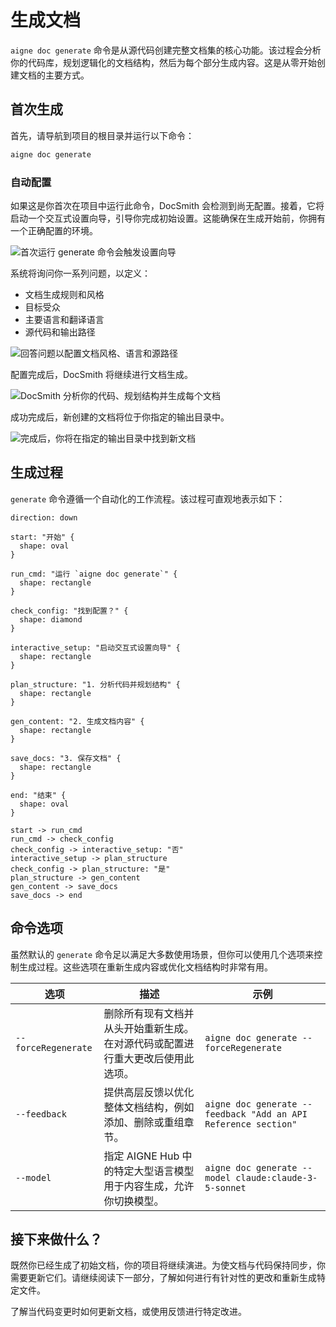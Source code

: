 # 生成文档

`aigne doc generate` 命令是从源代码创建完整文档集的核心功能。该过程会分析你的代码库，规划逻辑化的文档结构，然后为每个部分生成内容。这是从零开始创建文档的主要方式。

## 首次生成

首先，请导航到项目的根目录并运行以下命令：

```bash
aigne doc generate
```

### 自动配置

如果这是你首次在项目中运行此命令，DocSmith 会检测到尚无配置。接着，它将启动一个交互式设置向导，引导你完成初始设置。这能确保在生成开始前，你拥有一个正确配置的环境。

![首次运行 generate 命令会触发设置向导](https://docsmith.aigne.io/image-bin/uploads/0c45a32667c5250e54194a61d9495965.png)

系统将询问你一系列问题，以定义：

- 文档生成规则和风格
- 目标受众
- 主要语言和翻译语言
- 源代码和输出路径

![回答问题以配置文档风格、语言和源路径](https://docsmith.aigne.io/image-bin/uploads/fbedbfa256036ad6375a6c18047a75ad.png)

配置完成后，DocSmith 将继续进行文档生成。

![DocSmith 分析你的代码、规划结构并生成每个文档](https://docsmith.aigne.io/image-bin/uploads/d0766c19380a02eb8a6f8ce86a838849.png)

成功完成后，新创建的文档将位于你指定的输出目录中。

![完成后，你将在指定的输出目录中找到新文档](https://docsmith.aigne.io/image-bin/uploads/0967443611408ad9d0042793d590b8fd.png)

## 生成过程

`generate` 命令遵循一个自动化的工作流程。该过程可直观地表示如下：

```d2
direction: down

start: "开始" {
  shape: oval
}

run_cmd: "运行 `aigne doc generate`" {
  shape: rectangle
}

check_config: "找到配置？" {
  shape: diamond
}

interactive_setup: "启动交互式设置向导" {
  shape: rectangle
}

plan_structure: "1. 分析代码并规划结构" {
  shape: rectangle
}

gen_content: "2. 生成文档内容" {
  shape: rectangle
}

save_docs: "3. 保存文档" {
  shape: rectangle
}

end: "结束" {
  shape: oval
}

start -> run_cmd
run_cmd -> check_config
check_config -> interactive_setup: "否"
interactive_setup -> plan_structure
check_config -> plan_structure: "是"
plan_structure -> gen_content
gen_content -> save_docs
save_docs -> end
```

## 命令选项

虽然默认的 `generate` 命令足以满足大多数使用场景，但你可以使用几个选项来控制生成过程。这些选项在重新生成内容或优化文档结构时非常有用。

| 选项                | 描述                                                                                                                             | 示例                                                                 |
|---------------------|----------------------------------------------------------------------------------------------------------------------------------|----------------------------------------------------------------------|
| `--forceRegenerate` | 删除所有现有文档并从头开始重新生成。在对源代码或配置进行重大更改后使用此选项。                                                     | `aigne doc generate --forceRegenerate`                                 |
| `--feedback`        | 提供高层反馈以优化整体文档结构，例如添加、删除或重组章节。                                                                       | `aigne doc generate --feedback "Add an API Reference section"`         |
| `--model`           | 指定 AIGNE Hub 中的特定大型语言模型用于内容生成，允许你切换模型。                                                                  | `aigne doc generate --model claude:claude-3-5-sonnet`                |

## 接下来做什么？

既然你已经生成了初始文档，你的项目将继续演进。为使文档与代码保持同步，你需要更新它们。请继续阅读下一部分，了解如何进行有针对性的更改和重新生成特定文件。

<x-card data-title="更新和优化" data-icon="lucide:file-edit" data-href="/features/update-and-refine">
  了解当代码变更时如何更新文档，或使用反馈进行特定改进。
</x-card>